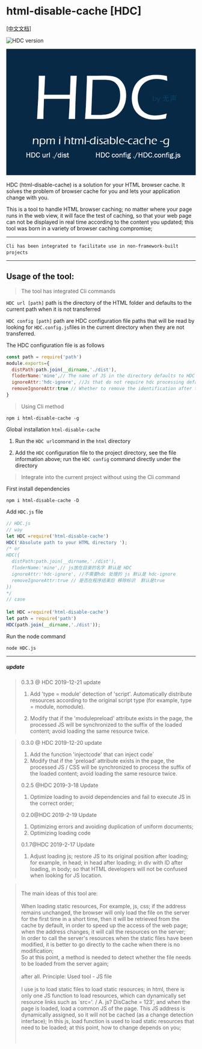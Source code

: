 # html-disable-cache [HDC]

[[中文文档]](./README.md)

![HDC version](https://img.shields.io/badge/HDC-0.3.3-brightgreen.svg) 

![HDC](https://raw.githubusercontent.com/xueliangGit/html-disable-cache/master/assets/hdc.jpg "HDC")

HDC (html-disable-cache) is a solution for your HTML browser cache. It solves the problem of browser cache for you and lets your application change with you.

This is a tool to handle HTML browser caching; no matter where your page runs in the web view, it will face the test of caching, so that your web page can not be displayed in real time according to the content you updated; this tool was born in a variety of browser caching compromise;

----
`Cli has been integrated to facilitate use in non-framework-built projects`

----
## Usage of the tool:
>The tool has integrated Cli commands

 `HDC url [path]` path is the directory of the HTML folder and defaults to the current path when it is not transferred


 `HDC config [path]` path are HDC configuration file paths that will be read by looking for `HDC.config.js`files in the current directory when they are not transferred.

The HDC configuration file is as follows
````js
const path = require('path')
module.exports={
  distPath:path.join(__dirname,'./dist'),
  floderName:'mine',// The name of JS in the directory defaults to HDC
  ignoreAttr:'hdc-ignore', //Js that do not require hdc processing default to hdc-ignore.
  removeIgnoreAttr:true // Whether to remove the identification after the program ends is true by default
}
````
>Using Cli method

````
npm i html-disable-cache -g
````

 Global installation `html-disable-cache` 
1. Run the `HDC url`command in the `html` directory

2. Add the `HDC` configuration file to the project directory, see the file information above; run the `HDC config` command directly under the directory

> Integrate into the current project without using the Cli command

First install dependencies
````
npm i html-disable-cache -D
````
Add `HDC.js` file
````js
// HDC.js
// way
let HDC =require('html-disable-cache')
HDC('Absolute path to your HTML directory ');
/* or
HDC({
  distPath:path.join(__dirname,'./dist'),
  floderName:'mine',// js放在目录的名字 默认是 HDC
  ignoreAttr:'hdc-ignore', //不需要hdc 处理的 js 默认是 hdc-ignore
  removeIgnoreAttr:true // 是否在程序结束后 移除标识  默认是true
})
*/
// case

let HDC =require('html-disable-cache')
let path = require('path')
HDC(path.join(__dirname,'./dist'));
````
Run the node command
````
node HDC.js
````
---

##### update

> 0.3.3 @ HDC 2019-12-21 update
>
> 
>
> 1. Add 'type = module' detection of 'script'. Automatically distribute resources according to the original script type (for example, type = module, nomodule).
>
> 2. Modify that if the 'modulepreload' attribute exists in the page, the processed JS will be synchronized to the suffix of the loaded content; avoid loading the same resource twice.

 >0.3.0 @ HDC 2019-12-20 update
 >
 >
 >
 >1. Add the function 'injectcode' that can inject code`
 >2. Modify that if the 'preload' attribute exists in the page, the processed JS / CSS will be synchronized to process the suffix of the loaded content; avoid loading the same resource twice.
 >
 >
 >
 >0.2.5 @HDC 2019-3-18  Update
 >
 >1. Optimize loading to avoid dependencies and fail to execute JS in the correct order;
 >
 >0.2.0@HDC 2019-2-19 Update
 >1. Optimizing errors and avoiding duplication of uniform documents;
 >2. Optimizing loading code <br>
 >
 >0.1.7@HDC 2019-2-17 Update 
 >
 >1. Adjust loading js; restore JS to its original position after loading; for example, in head; in head after loading; in div with ID after loading, in body; so that HTML developers will not be confused when looking for JS location.

><br>The main ideas of this tool are:<br><br>
When loading static resources,
For example, js, css; if the address remains unchanged, the browser will only load the file on the server for the first time in a short time, then it will be retrieved from the cache by default, in order to speed up the access of the web page; when the address changes, it will call the resources on the server; <BR>
In order to call the server's resources when the static files have been modified, it is better to go directly to the cache when there is no modification; <br>
So at this point, a method is needed to detect whether the file needs to be loaded from the server again; <br> <br>after all.
Principle: Used tool - JS file <br> <br>
I use js to load static files to load static resources; in html, there is only one JS function to load resources, which can dynamically set resource links such as `src='. / A. js? DisCache = 123', and when the page is loaded, load a common JS of the page. This JS address is dynamically assigned, so it will not be cached (as a change detection interface); In this js, load function is used to load static resources that need to be loaded; at this point, how to change depends on you; <br> <br> <br>

